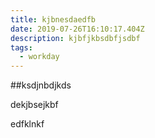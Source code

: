 ```yaml
---
title: kjbnesdaedfb
date: 2019-07-26T16:10:17.404Z
description: kjbfjkbsdbfjsdbf
tags:
  - workday
---
```

##ksdjnbdjkds

dekjbsejkbf

edfklnkf
